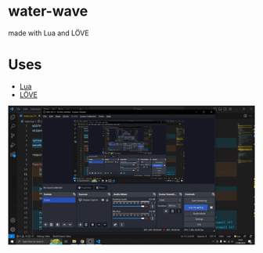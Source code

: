 # water-wave
made with Lua and LÖVE 

# Uses 
* [Lua](https://www.lua.org/)
* [LÖVE](https://love2d.org/)

<img src="https://github.com/pepega90/water-wave/blob/main/preview.gif" />
